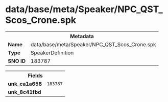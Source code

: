 <h1>data/base/meta/Speaker/NPC_QST_Scos_Crone.spk</h1><table><tr><th colspan="100%">Metadata</th></tr><tr><td><b>Name</b></td><td>data/base/meta/Speaker/NPC_QST_Scos_Crone.spk</td></tr><tr><td><b>Type</b></td><td>SpeakerDefinition</td></tr><tr><td><b>SNO ID</b></td><td>183787</td></tr></table>

<table><tr><th colspan="100%">Fields</th></tr><tr><td><b>unk_ca1a658</b></td><td><code>183787</code></td></tr><tr><td><b>unk_8c41fbd</b></td><td></td></tr></table>

